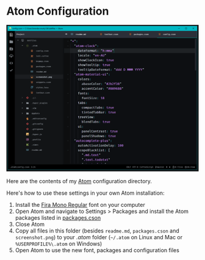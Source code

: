 # Atom Configuration

[![Screenshot of Atom with my configuration applied](screenshot.png)](https://bitbucket.org/brendanmurty/dotfiles/raw/master/.atom/screenshot.png)

Here are the contents of my [Atom](https://atom.io/) configuration directory.

Here's how to use these settings in your own Atom installation:

1. Install the [Fira Mono Regular](https://github.com/mozilla/Fira) font on your computer
2. Open Atom and navigate to Settings > Packages and install the Atom packages listed in [packages.cson](packages.cson)
3. Close Atom
4. Copy all files in this folder (besides `readme.md`, `packages.cson` and `screenshot.png`) to your *.atom* folder (`~/.atom` on Linux and Mac or `%USERPROFILE%\.atom` on Windows)
5. Open Atom to use the new font, packages and configuration files